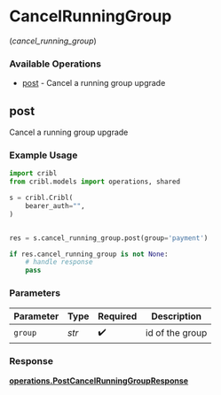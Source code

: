 # CancelRunningGroup
(*cancel_running_group*)

### Available Operations

* [post](#post) - Cancel a running group upgrade

## post

Cancel a running group upgrade

### Example Usage

```python
import cribl
from cribl.models import operations, shared

s = cribl.Cribl(
    bearer_auth="",
)


res = s.cancel_running_group.post(group='payment')

if res.cancel_running_group is not None:
    # handle response
    pass
```

### Parameters

| Parameter          | Type               | Required           | Description        |
| ------------------ | ------------------ | ------------------ | ------------------ |
| `group`            | *str*              | :heavy_check_mark: | id of the group    |


### Response

**[operations.PostCancelRunningGroupResponse](../../models/operations/postcancelrunninggroupresponse.md)**


